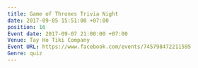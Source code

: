 ```yaml
---
title: Game of Thrones Trivia Night
date: 2017-09-05 15:51:00 +07:00
position: 16
Event date: 2017-09-07 21:00:00 +07:00
Venue: Tay Ho Tiki Company
Event URL: https://www.facebook.com/events/745798472211595
Genre: quiz
---
```


